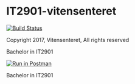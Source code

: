 # IT2901-vitensenteret

[![Build Status](https://travis-ci.org/mariusmoe/IT2901_vitensenteret.svg?branch=deploy)](https://travis-ci.org/mariusmoe/IT2901_vitensenteret)

Copyright 2017, Vitensenteret, All rights reserved

Bachelor in IT2901

[![Run in Postman](https://run.pstmn.io/button.svg)](https://app.getpostman.com/run-collection/a50ede5e95f77898d994)


Bachelor in IT2901
